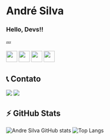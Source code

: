 # André Silva
### Hello, Devs!!

:zzz:
<div>
<img src="https://cdn.jsdelivr.net/gh/devicons/devicon/icons/java/java-plain-wordmark.svg" width="30" height="30"/>          
<img src="https://cdn.jsdelivr.net/gh/devicons/devicon/icons/python/python-plain-wordmark.svg" width="30" height="30"/>
<img src="https://cdn.jsdelivr.net/gh/devicons/devicon/icons/css3/css3-plain-wordmark.svg" widht="30" height="30"/>    
<img src="https://cdn.jsdelivr.net/gh/devicons/devicon/icons/html5/html5-plain-wordmark.svg" width="30" height="30"/>
</div>

## :telephone_receiver: Contato
<div>
<a href="https://instagram.com/eodzinnn" target="_blank"><img loading="lazy" src="https://img.shields.io/badge/-Instagram-%23E4405F?style=for-the-badge&logo=instagram&logoColor=white" target="_blank"></a>
<a href = "mailto:andresilvr232@gmail.com"><img loading="lazy" src="https://img.shields.io/badge/Gmail-D14836?style=for-the-badge&logo=gmail&logoColor=white" target="_blank"></a>
</div>

## :zap: GitHub Stats
![Andre Silva GitHub stats](https://github-readme-stats.vercel.app/api?username=DzinnnXn&show_icons=true&theme=dark)
![Top Langs](https://github-readme-stats.vercel.app/api/top-langs/?username=DzinnnXn&hide_progress=false)


